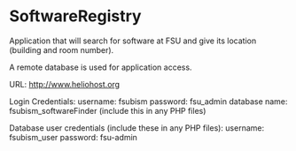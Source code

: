 # SoftwareRegistry

Application that will search for software at FSU and give its location (building and room number).

A remote database is used for application access.

URL: http://www.heliohost.org

Login Credentials: 
	username: fsubism
	password: fsu_admin
	database name: fsubism_softwareFinder (include this in any PHP files)

Database user credentials (include these in any PHP files):
	username: fsubism_user
	password: fsu-admin